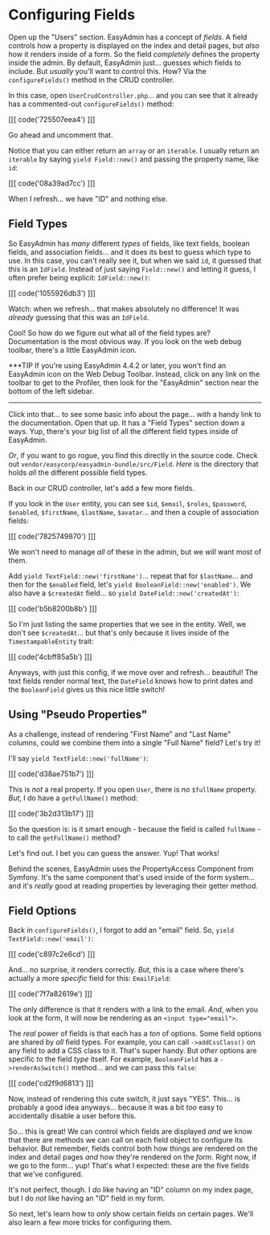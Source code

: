 # Configuring Fields

Open up the "Users" section. EasyAdmin has a concept of _fields_. A field
controls how a property is displayed on the index and detail pages, but *also* how
it renders inside of a form. So the field *completely* defines the property inside
the admin. By default, EasyAdmin just... guesses which fields to include.
But *usually* you'll want to control this. How? Via the `configureFields()` method
in the CRUD controller.

In this case, open `UserCrudController.php`... and you can see that it already has
a commented-out `configureFields()` method:

[[[ code('725507eea4') ]]]

Go ahead and uncomment that.

Notice that you can either return an `array` or an `iterable`. I usually
return an `iterable` by saying `yield Field::new()` and passing the property name,
like `id`:

[[[ code('08a39ad7cc') ]]]

When I refresh... we have "ID" and nothing else.

## Field Types

So EasyAdmin has *many* different *types* of fields, like text fields, boolean fields,
and association fields... and it does its best to guess which type to use. In this
case, you can't really see it, but when we said `id`, it guessed that this is
an `IdField`. Instead of just saying `Field::new()` and letting it guess, I often
prefer being explicit: `IdField::new()`:

[[[ code('1055926db3') ]]]

Watch: when we refresh... that makes absolutely no difference! It was *already*
guessing that this was an `IdField`.

Cool! So how do we figure out what all of the field types are? Documentation is the
most obvious way. If you look on the web debug toolbar, there's a little EasyAdmin icon.

***TIP
If you're using EasyAdmin 4.4.2 or later, you won't find an EasyAdmin icon on the Web Debug Toolbar.
Instead, click on any link on the toolbar to get to the Profiler, then look for the "EasyAdmin"
section near the bottom of the left sidebar.
***

Click into that... to see some basic info about the page... *with* a handy link to the
documentation. Open that up. It has a "Field Types" section down a ways. Yup, there's
your big list of all the different field types inside of EasyAdmin.

*Or*, if you want to go rogue, you find this directly in the source code. Check out
`vendor/easycorp/easyadmin-bundle/src/Field`. *Here* is the directory that holds
*all* the different possible field types.

Back in our CRUD controller, let's add a few more fields.

If you look in the `User` entity, you can see `$id`, `$email`, `$roles`,
`$password`, `$enabled`, `$firstName`, `$lastName`, `$avatar`... and then a couple of
association fields:

[[[ code('7825749870') ]]]

We won't need to manage *all* of these in the admin, but we *will* want most of them.

Add `yield TextField::new('firstName')`... repeat that for `$lastName`... and then
for the `$enabled` field, let's `yield BooleanField::new('enabled')`. We also have
a `$createdAt` field... so `yield DateField::new('createdAt')`:

[[[ code('b5b8200b8b') ]]]

So I'm just listing the same properties that we see in the entity. Well, we don't
see `$createdAt`... but that's only because it lives inside of the
`TimestampableEntity` trait:

[[[ code('4cbff85a5b') ]]]

Anyways, with just this config, if we move over and refresh... beautiful! The text
fields render normal text, the `DateField` knows how to print dates and the
`BooleanField` gives us this nice little switch!

## Using "Pseudo Properties"

As a challenge, instead of rendering "First Name" and "Last Name" columns, could
we combine them into a single "Full Name" field? Let's try it!

I'll say `yield TextField::new('fullName')`:

[[[ code('d38ae751b7') ]]]

This is *not* a real property. If you open `User`, there is *no* `$fullName`
property. *But*, I do have a `getFullName()` method:

[[[ code('3b2d313b17') ]]]

So the question is: is it smart enough - because the field is called
`fullName` - to call the `getFullName()` method?

Let's find out. I bet you can guess the answer. Yup! That works!

Behind the scenes, EasyAdmin uses the PropertyAccess Component from Symfony.
It's the same component that's used inside of the form system... and it's *really*
good at reading properties by leveraging their getter method.

## Field Options

Back in `configureFields()`, I forgot to add an "email" field. So,
`yield TextField::new('email')`:

[[[ code('c897c2e6cd') ]]]

And... no surprise, it renders correctly. *But*, this is a case where there's
actually a more *specific* field for this: `EmailField`:

[[[ code('7f7a82619e') ]]]

The only difference is that it renders with a link to the email. *And*, when
you look at the form, it will now be rendering as an `<input type="email">`.

The *real* power of fields is that each has a *ton* of options.
Some field options are shared by *all* field types. For example, you can call
`->addCssClass()` on any field to add a CSS class to it. That's super handy.
But *other* options are specific to the field *type* itself. For example,
`BooleanField` has a `->renderAsSwitch()` method... and we can pass this `false`:

[[[ code('cd2f9d6813') ]]]

Now, instead of rendering this cute switch, it just says "YES". This... is probably
a good idea anyways... because it was a bit *too* easy to accidentally disable a user
before this.

So... this is great! We can control which fields are displayed *and* we know that
there are methods we can call on each field object to configure its behavior. But
remember, fields control both how things are rendered on the index and detail pages
*and* how they're rendered on the *form*. Right now, if we go to the form... yup!
That's what I expected: these are the five fields that we've configured.

It's not perfect, though. I *do* like having an "ID" column on my index page, but
I do *not* like having an "ID" field in my form.

So next, let's learn how to *only* show certain fields on certain pages. We'll also
learn a few more tricks for configuring them.
